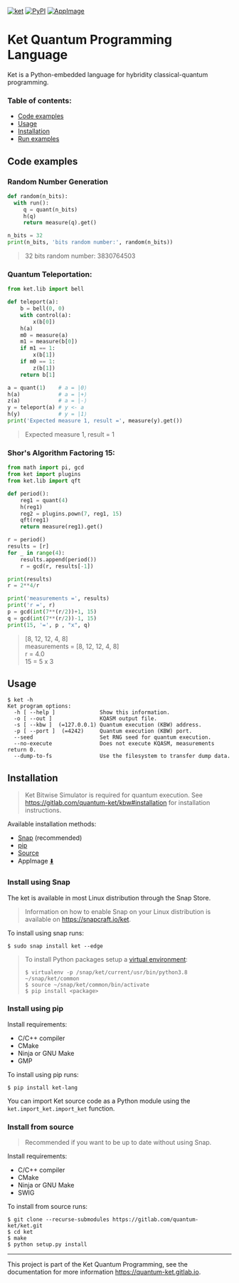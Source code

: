 [![ket](https://snapcraft.io//ket/badge.svg)](https://snapcraft.io/ket)
[![PyPI](https://img.shields.io/pypi/v/ket-lang.svg)](https://pypi.org/project/ket-lang/)
[![AppImage](https://gitlab.com/quantum-ket/ket/badges/master/pipeline.svg)](https://gitlab.com/quantum-ket/ket/-/jobs)

# Ket Quantum Programming Language

Ket is a Python-embedded  language for hybridity classical-quantum  programming.

### Table of contents:

* [Code examples](#code-examples)
* [Usage](#usage)
* [Installation](#installation)
* [Run examples](#run-examples)


## Code examples

### Random Number Generation

```python
def random(n_bits):
  with run():
     q = quant(n_bits)
     h(q)
     return measure(q).get()

n_bits = 32
print(n_bits, 'bits random number:', random(n_bits))
```

> 32 bits random number: 3830764503

### Quantum Teleportation:

```python
from ket.lib import bell

def teleport(a):
    b = bell(0, 0)
    with control(a):
        x(b[0])
    h(a)
    m0 = measure(a)
    m1 = measure(b[0])
    if m1 == 1:
        x(b[1])
    if m0 == 1:
        z(b[1])
    return b[1]

a = quant(1)    # a = |0⟩
h(a)            # a = |+⟩ 
z(a)            # a = |-⟩
y = teleport(a) # y <- a
h(y)            # y = |1⟩
print('Expected measure 1, result =', measure(y).get())
```

> Expected measure 1, result = 1

### Shor's Algorithm Factoring 15:

```python
from math import pi, gcd
from ket import plugins
from ket.lib import qft

def period():
    reg1 = quant(4)
    h(reg1)
    reg2 = plugins.pown(7, reg1, 15)
    qft(reg1)
    return measure(reg1).get()

r = period()
results = [r]
for _ in range(4):
    results.append(period())
    r = gcd(r, results[-1])

print(results)
r = 2**4/r

print('measurements =', results)
print('r =', r)
p = gcd(int(7**(r/2))+1, 15)
q = gcd(int(7**(r/2))-1, 15)
print(15, '=', p , "x", q)
```

> [8, 12, 12, 4, 8]\
> measurements = [8, 12, 12, 4, 8]\
> r = 4.0\
> 15 = 5 x 3

## Usage 

```console
$ ket -h
Ket program options:
  -h [ --help ]              Show this information.
  -o [ --out ]               KQASM output file.
  -s [ --kbw ]  (=127.0.0.1) Quantum execution (KBW) address.
  -p [ --port ]  (=4242)     Quantum execution (KBW) port.
  --seed                     Set RNG seed for quantum execution.
  --no-execute               Does not execute KQASM, measurements return 0.
  --dump-to-fs               Use the filesystem to transfer dump data.
```

## Installation

> Ket Bitwise Simulator is required for quantum execution. See
> https://gitlab.com/quantum-ket/kbw#installation for installation instructions.

Available installation methods:

* [Snap](#install-using-snap) (recommended)
* [pip](#install-using-pip)
* [Source](#install-from-source)
* AppImage [:arrow_down:](https://gitlab.com/quantum-ket/ket/-/jobs/artifacts/master/download?job=appimage)

### Install using Snap

The ket is available in most Linux distribution through the Snap Store.

>Information on how to enable Snap on your Linux distribution is available on
>https://snapcraft.io/ket.

To install using snap runs:

```console
$ sudo snap install ket --edge
```
> To install Python packages setup a [virtual environment](https://docs.python.org/3/tutorial/venv.html):
> ```console
> $ virtualenv -p /snap/ket/current/usr/bin/python3.8 ~/snap/ket/common
> $ source ~/snap/ket/common/bin/activate
> $ pip install <package>
> ```

### Install using pip

Install requirements:

* C/C++ compiler
* CMake
* Ninja or GNU Make
* GMP

To install using pip runs:

```console
$ pip install ket-lang
```

You can import Ket source code as a Python module using the `ket.import_ket.import_ket` function.

### Install from source 

> Recommended if you want to be up to date without using Snap.

Install requirements:

* C/C++ compiler
* CMake
* Ninja or GNU Make
* SWIG

To install from source runs:

```console
$ git clone --recurse-submodules https://gitlab.com/quantum-ket/ket.git
$ cd ket
$ make
$ python setup.py install
```

-----------

This project is part of the Ket Quantum Programming, see the documentation for
more information https://quantum-ket.gitlab.io.
